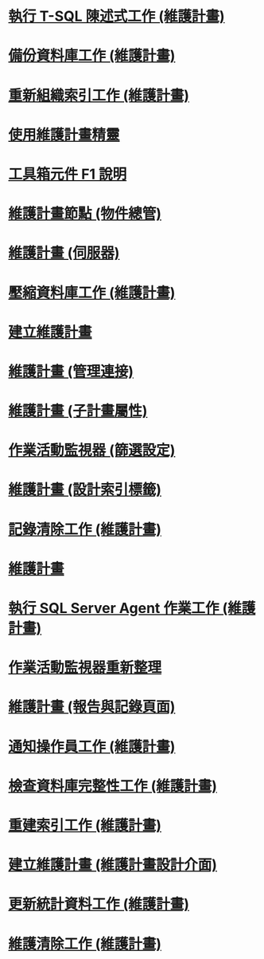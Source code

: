 # [執行 T-SQL 陳述式工作 (維護計畫)](execute-t-sql-statement-task-maintenance-plan.md)
# [備份資料庫工作 (維護計畫)](back-up-database-task-maintenance-plan.md)
# [重新組織索引工作 (維護計畫)](reorganize-index-task-maintenance-plan.md)
# [使用維護計畫精靈](use-the-maintenance-plan-wizard.md)
# [工具箱元件 F1 說明](toolbox-component-f1-help.md)
# [維護計畫節點 (物件總管)](maintenance-plans-node-object-explorer.md)
# [維護計畫 (伺服器)](maintenance-plan-servers.md)
# [壓縮資料庫工作 (維護計畫)](shrink-database-task-maintenance-plan.md)
# [建立維護計畫](create-a-maintenance-plan.md)
# [維護計畫 (管理連接)](maintenance-plan-manage-connections.md)
# [維護計畫 (子計畫屬性)](maintenance-plan-subplan-properties.md)
# [作業活動監視器 (篩選設定)](job-activity-monitor-filter-settings.md)
# [維護計畫 (設計索引標籤)](maintenance-plan-design-tab.md)
# [記錄清除工作 (維護計畫)](history-cleanup-task-maintenance-plan.md)
# [維護計畫](maintenance-plans.md)
# [執行 SQL Server Agent 作業工作 (維護計畫)](execute-sql-server-agent-job-task-maintenance-plan.md)
# [作業活動監視器重新整理](job-activity-monitor-refresh.md)
# [維護計畫 (報告與記錄頁面)](maintenance-plan-reporting-and-logging-page.md)
# [通知操作員工作 (維護計畫)](notify-operator-task-maintenance-plan.md)
# [檢查資料庫完整性工作 (維護計畫)](check-database-integrity-task-maintenance-plan.md)
# [重建索引工作 (維護計畫)](rebuild-index-task-maintenance-plan.md)
# [建立維護計畫 (維護計畫設計介面)](create-a-maintenance-plan-maintenance-plan-design-surface.md)
# [更新統計資料工作 (維護計畫)](update-statistics-task-maintenance-plan.md)
# [維護清除工作 (維護計畫)](maintenance-cleanup-task-maintenance-plan.md)
